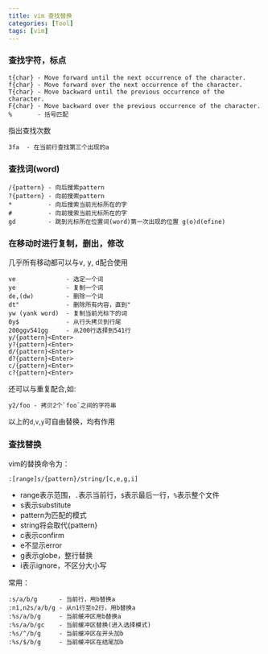 ```yaml
---
title: vim 查找替换
categories: [Tool]
tags: [vim]
---
```


### 查找字符，标点

    t{char} - Move forward until the next occurrence of the character.
    f{char} - Move forward over the next occurrence of the character.
    T{char} - Move backward until the previous occurrence of the character.
    F{char} - Move backward over the previous occurrence of the character.
    %       - 括号匹配

指出查找次数

    3fa  - 在当前行查找第三个出现的a

### 查找词(word)

    /{pattern} - 向后搜索pattern
    ?{pattern} - 向前搜索pattern
    *          - 向后搜索当前光标所在的字
    #          - 向前搜索当前光标所在的字
    gd         - 跳到光标所在位置词(word)第一次出现的位置 g(o)d(efine)

### 在移动时进行复制，删出，修改

几乎所有移动都可以与<kbd>v</kbd>, <kbd>y</kbd>, <kbd>d</kbd>配合使用

    ve              - 选定一个词 
    ye              - 复制一个词 
    de,(dw)         - 删除一个词 
    dt"             - 删除所有内容，直到"
    yw (yank word)  - 复制当前光标下的词
    0y$             - 从行头拷贝到行尾
    200ggv541gg     - 从200行选择到541行 
    y/{pattern}<Enter>
    y?{pattern}<Enter>
    d/{pattern}<Enter>
    d?{pattern}<Enter>
    c/{pattern}<Enter>
    c?{pattern}<Enter>

还可以与重复配合,如:

    y2/foo - 拷贝2个`foo`之间的字符串

以上的`d`,`v`,`y`可自由替换，均有作用

### 查找替换

vim的替换命令为：

    :[range]s/{pattern}/string/[c,e,g,i]

* range表示范围，`.`表示当前行，`$`表示最后一行，`%`表示整个文件
* s表示substitute
* pattern为匹配的模式
* string将会取代{pattern}
* c表示confirm
* e不显示error
* g表示globe，整行替换
* i表示ignore，不区分大小写

常用：

    :s/a/b/g      - 当前行，用b替换a
    :n1,n2s/a/b/g - 从n1行至n2行，用b替换a
    :%s/a/b/g     - 当前缓冲区用b替换a
    :%s/a/b/gc    - 当前缓冲区替换(进入选择模式)
    :%s/^/b/g     - 当前缓冲区在开头加b
    :%s/$/b/g     - 当前缓冲区在结尾加b

